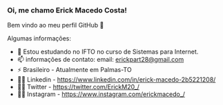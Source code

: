 ### Oi, me chamo Erick Macedo Costa!
Bem vindo ao meu perfil GitHub 👋


Algumas informações:
- 🌱 Estou estudando no IFTO no curso de Sistemas para Internet.
- 📫 informações de contato: email: erickpart28@gmail.com 
- ⚡ Brasileiro - Atualmente em Palmas-TO
- 👦🏻 Linkedin - https://www.linkedin.com/in/erick-macedo-2b5221208/
- 👦🏻 Twitter - https://twitter.com/ErickM20_/
- 👦🏻 Instagram - https://www.instagram.com/erickmacedo_/
